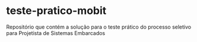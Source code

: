 # teste-pratico-mobit
Repositório que contém a solução para o teste prático do processo seletivo para Projetista de Sistemas Embarcados
